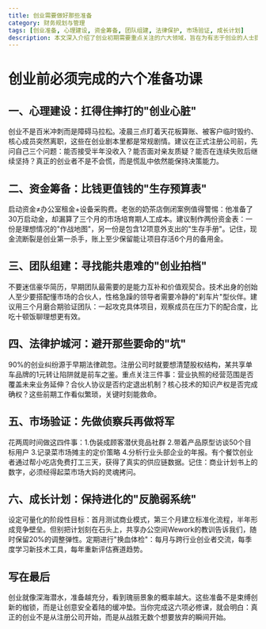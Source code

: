 ```yaml
---
title: 创业需要做好那些准备
category: 财务规划与管理
tags: [创业准备, 心理建设, 资金筹备, 团队组建, 法律保护, 市场验证, 成长计划]
description: 本文深入介绍了创业初期需要重点关注的六大领域，旨在为有志于创业的人士提供全面指导。内容覆盖了从个人心态调整到具体实施步骤的各个方面，如合理规划启动资金的重要性、寻找合适的合作伙伴的方法、预防潜在法律风险的措施、有效进行市场调研的技巧，以及设定企业发展目标和保持灵活性的战略。这些信息不仅有助于新手创业者更好地理解创业旅程中的复杂性，也为他们提供了实用工具来提高成功的几率。
---
```

# 创业前必须完成的六个准备功课

## 一、心理建设：扛得住摔打的"创业心脏"
创业不是百米冲刺而是障碍马拉松。凌晨三点盯着天花板算账、被客户临时毁约、核心成员突然离职，这些在创业剧本里都是常规剧情。建议在正式注册公司前，先问自己三个问题：能否接受半年没收入？能否面对亲友质疑？能否在连续失败后继续坚持？真正的创业者不是不会慌，而是慌乱中依然能保持决策能力。

## 二、资金筹备：比钱更值钱的"生存预算表"
启动资金≠办公室租金+设备采购费。老张的奶茶店倒闭案例值得警惕：他准备了30万启动金，却漏算了三个月的市场培育期人工成本。建议制作两份资金表：一份是理想情况的"作战地图"，另一份是包含12项意外支出的"生存手册"。记住，现金流断裂是创业第一杀手，账上至少保留能让项目存活6个月的备用金。

## 三、团队组建：寻找能共患难的"创业拍档"
不要迷信豪华简历，早期团队最需要的是能力互补和价值观契合。技术出身的创始人至少要搭配懂市场的合伙人，性格急躁的领导者需要冷静的"刹车片"型伙伴。建议用三个月磨合期验证团队：一起攻克具体项目，观察成员在压力下的配合度，比吃十顿饭聊理想更有效。

## 四、法律护城河：避开那些要命的"坑"
90%的创业纠纷源于早期法律疏忽。注册公司时就要想清楚股权结构，某共享单车品牌的1元转让陷阱就是前车之鉴。重点关注三件事：营业执照的经营范围是否覆盖未来业务延伸？合伙人协议是否约定退出机制？核心技术的知识产权是否完成确权？这些前期工作看似繁琐，关键时刻能救命。

## 五、市场验证：先做侦察兵再做将军
花两周时间做这四件事：1.伪装成顾客潜伏竞品社群 2.带着产品原型访谈50个目标用户 3.记录菜市场摊主的定价策略 4.分析行业头部企业的年报。有个餐饮创业者通过帮小吃店免费打工三天，获得了真实的供应链数据。记住：商业计划书上的数字，必须经得起菜市场大妈的灵魂拷问。

## 六、成长计划：保持进化的"反脆弱系统"
设定可量化的阶段性目标：首月测试商业模式，第三个月建立标准化流程，半年形成竞争壁垒。但别把计划刻在石头上，共享办公空间Wework的教训告诉我们，随时保留20%的调整弹性。定期进行"换血体检"：每月与跨行业创业者交流，每季度学习新技术工具，每年重新评估赛道趋势。

## 写在最后
创业就像深海潜水，准备越充分，看到瑰丽景象的概率越大。这些准备不是束缚创新的枷锁，而是让创意安全着陆的缓冲垫。当你完成这六项必修课，就会明白：真正的创业不是从注册公司开始，而是从战胜无数个想要放弃的瞬间开始。